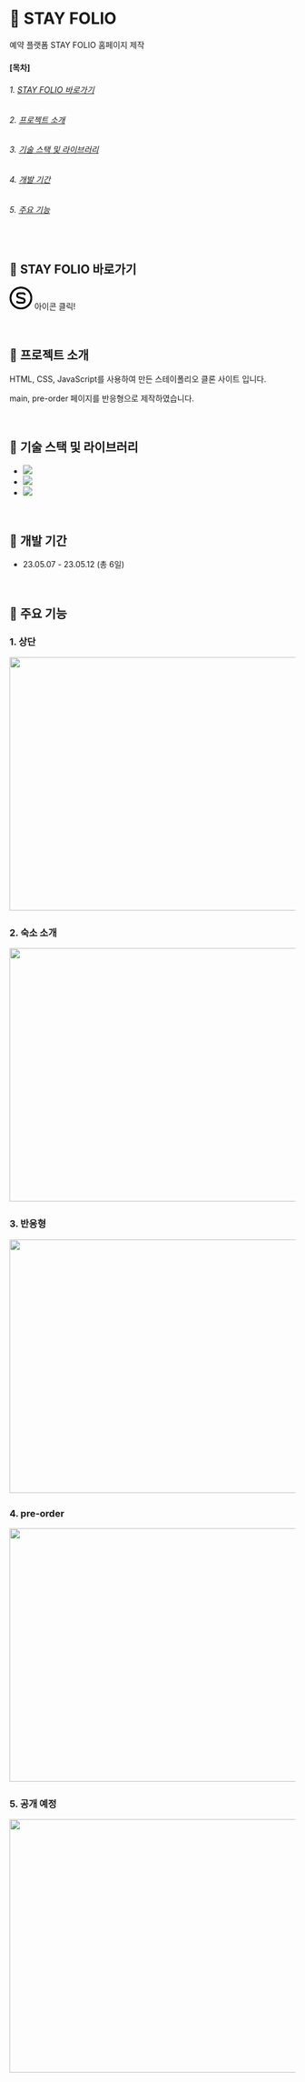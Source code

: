 # &#127988; STAY FOLIO 

예약 플랫폼 STAY FOLIO 홈페이지 제작


#### [목차]
###### 1. [STAY FOLIO 바로가기](#-ssg-landers-바로가기)
###### 2. [프로젝트 소개](#-프로젝트-소개)
###### 3. [기술 스택 및 라이브러리](#-기술-스택-및-라이브러리)
###### 4. [개발 기간](#-개발-기간)
###### 5. [주요 기능](#-주요-기능)

<br>


## &#127988; STAY FOLIO 바로가기

[<img src="./stay_icon.png" width="40" height="40">](https://soyeon1221.github.io/STAY-FOLIO/) 아이콘 클릭!

<br>


## &#127988; 프로젝트 소개

HTML, CSS, JavaScript를 사용하여 만든 스테이폴리오 클론 사이트 입니다.

main, pre-order 페이지를 반응형으로 제작하였습니다. 

<br>


## &#127988; 기술 스택 및 라이브러리

- <img src="https://img.shields.io/badge/JavaScript-ECD53F?style=flat-square&logo=JavaScript&logoColor=white"/>
- <img src="https://img.shields.io/badge/HTML5-F46D01?style=flat-square&logo=HTML5&logoColor=white"/>
- <img src="https://img.shields.io/badge/CSS3-2490D7?style=flat-square&logo=CSS3&logoColor=white"/>

<br>


## &#127988; 개발 기간

- 23.05.07 - 23.05.12 (총 6일)

<br>


## &#127988; 주요 기능

### 1. 상단
<img src="https://github.com/soyeon1221/STAY-FOLIO/assets/121142418/a10f6524-96fe-4d8d-95af-0131fcc3a95b" width="800px" height="446px">

### 2. 숙소 소개
<img src="https://github.com/soyeon1221/STAY-FOLIO/assets/121142418/62a678f3-0de2-457c-a5e7-de1beb29667c" width="800px" height="446px">

### 3. 반응형
<img src="https://github.com/soyeon1221/STAY-FOLIO/assets/121142418/3c412cdc-fb3d-44aa-b160-750de0e30f62" width="800px" height="446px">

### 4. pre-order
<img src="https://github.com/soyeon1221/STAY-FOLIO/assets/121142418/3051e518-0213-4e9a-bee2-2f242901e279" width="800px" height="446px">

### 5. 공개 예정
<img src="https://github.com/soyeon1221/STAY-FOLIO/assets/121142418/eadaae32-e5b5-4cfa-a237-c5c363c0ca72" width="800px" height="446px">


